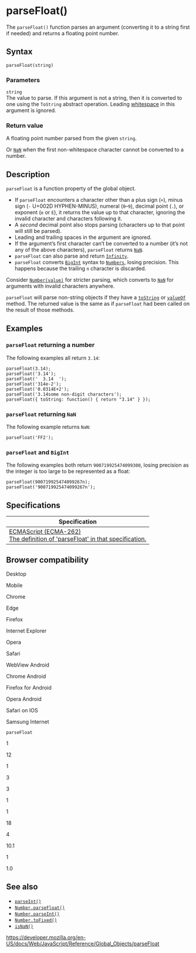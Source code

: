 # parseFloat()

The `parseFloat()` function parses an argument (converting it to a string first if needed) and returns a floating point number.

## Syntax

    parseFloat(string)

### Parameters

`string`  
The value to parse. If this argument is not a string, then it is converted to one using the `ToString` abstract operation. Leading [whitespace](https://developer.mozilla.org/en-US/docs/Glossary/Whitespace) in this argument is ignored.

### Return value

A floating point number parsed from the given `string`.

Or [`NaN`](nan) when the first non-whitespace character cannot be converted to a number.

## Description

`parseFloat` is a function property of the global object.

-   If `parseFloat` encounters a character other than a plus sign (`+`), minus sign (`-` U+002D HYPHEN-MINUS), numeral (`0`–`9`), decimal point (`.`), or exponent (`e` or `E`), it returns the value up to that character, ignoring the invalid character and characters following it.
-   A _second_ decimal point also stops parsing (characters up to that point will still be parsed).
-   Leading and trailing spaces in the argument are ignored.
-   If the argument’s first character can’t be converted to a number (it’s not any of the above characters), `parseFloat` returns [`NaN`](nan).
-   `parseFloat` can also parse and return [`Infinity`](infinity).
-   `parseFloat` converts [`BigInt`](bigint) syntax to [`Numbers`](number), losing precision. This happens because the trailing `n` character is discarded.

Consider [`Number(value)`](number) for stricter parsing, which converts to [`NaN`](nan) for arguments with invalid characters anywhere.

`parseFloat` will parse non-string objects if they have a [`toString`](object/tostring) or [`valueOf`](object/valueof) method. The returned value is the same as if `parseFloat` had been called on the result of those methods.

## Examples

### `parseFloat` returning a number

The following examples all return `3.14`:

    parseFloat(3.14);
    parseFloat('3.14');
    parseFloat('  3.14  ');
    parseFloat('314e-2');
    parseFloat('0.0314E+2');
    parseFloat('3.14some non-digit characters');
    parseFloat({ toString: function() { return "3.14" } });

### `parseFloat` returning `NaN`

The following example returns `NaN`:

    parseFloat('FF2');

### `parseFloat` and `BigInt`

The following examples both return `900719925474099300`, losing precision as the integer is too large to be represented as a float:

    parseFloat(900719925474099267n);
    parseFloat('900719925474099267n');

## Specifications

<table><thead><tr class="header"><th>Specification</th></tr></thead><tbody><tr class="odd"><td><a href="https://tc39.es/ecma262/#sec-parsefloat-string">ECMAScript (ECMA-262)<br />
<span class="small">The definition of 'parseFloat' in that specification.</span></a></td></tr></tbody></table>

## Browser compatibility

Desktop

Mobile

Chrome

Edge

Firefox

Internet Explorer

Opera

Safari

WebView Android

Chrome Android

Firefox for Android

Opera Android

Safari on IOS

Samsung Internet

`parseFloat`

1

12

1

3

3

1

1

18

4

10.1

1

1.0

## See also

-   [`parseInt()`](parseint)
-   [`Number.parseFloat()`](number/parsefloat)
-   [`Number.parseInt()`](number/parseint)
-   [`Number.toFixed()`](number/tofixed)
-   [`isNaN()`](isnan)

<a href="https://developer.mozilla.org/en-US/docs/Web/JavaScript/Reference/Global_Objects/parseFloat" class="_attribution-link">https://developer.mozilla.org/en-US/docs/Web/JavaScript/Reference/Global_Objects/parseFloat</a>
